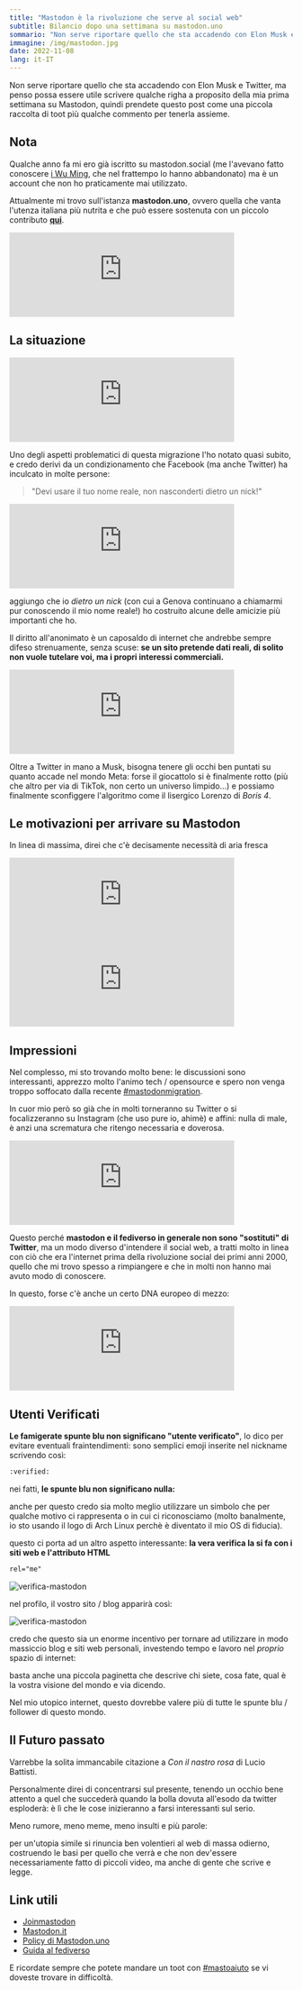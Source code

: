 ```yaml
---
title: "Mastodon è la rivoluzione che serve al social web"
subtitle: Bilancio dopo una settimana su mastodon.uno
sommario: "Non serve riportare quello che sta accadendo con Elon Musk e Twitter, ma penso possa essere utile scrivere qualche righa a proposito della mia prima settimana su Mastodon..."
immagine: /img/mastodon.jpg
date: 2022-11-08
lang: it-IT
---
```


Non serve riportare quello che sta accadendo con Elon Musk e Twitter, ma penso possa essere utile scrivere qualche righa a proposito della mia prima settimana su Mastodon, quindi prendete questo post come una piccola raccolta di toot più qualche commento per tenerla assieme. 

## Nota

Qualche anno fa mi ero già iscritto su mastodon.social (me l'avevano fatto conoscere [i Wu Ming](https://www.wumingfoundation.com/giap/tag/mastodon/), che nel frattempo lo hanno abbandonato) ma è un account che non ho praticamente mai utilizzato. 

Attualmente mi trovo sull'istanza **mastodon.uno**, ovvero quella che vanta l'utenza italiana più nutrita e che può essere sostenuta con un piccolo contributo [**qui**](https://liberapay.com/mastodonitalia/).

<iframe src="https://mastodon.uno/@mastodon/109008497940189984/embed" class="mastodon-embed" style="max-width: 100%; border: 0" width="400" allowfullscreen="allowfullscreen"></iframe><script src="https://mastodon.uno/embed.js" async="async"></script>

## La situazione

<iframe src="https://mastodon.uno/@xabacadabra/109278794391509932/embed" class="mastodon-embed" style="max-width: 100%; border: 0" width="400" allowfullscreen="allowfullscreen"></iframe><script src="https://mastodon.uno/embed.js" async="async"></script>

Uno degli aspetti problematici di questa migrazione l'ho notato quasi subito, e credo derivi da un condizionamento che Facebook (ma anche Twitter) ha inculcato in molte persone: 

> "Devi usare il tuo nome reale, non nasconderti dietro un nick!"

<iframe src="https://mastodon.uno/@xabacadabra/109297534938921342/embed" class="mastodon-embed" style="max-width: 100%; border: 0" width="400" allowfullscreen="allowfullscreen"></iframe><script src="https://mastodon.uno/embed.js" async="async"></script>

aggiungo che io _dietro un nick_ (con cui a Genova continuano a chiamarmi pur conoscendo il mio nome reale!) ho costruito alcune delle amicizie più importanti che ho.

Il diritto all'anonimato è un caposaldo di internet che andrebbe sempre difeso strenuamente, senza scuse: **se un sito pretende dati reali, di solito non vuole tutelare voi, ma i propri interessi commerciali.**

<iframe src="https://mastodon.uno/@xabacadabra/109299168096126641/embed" class="mastodon-embed" style="max-width: 100%; border: 0" width="400" allowfullscreen="allowfullscreen"></iframe><script src="https://mastodon.uno/embed.js" async="async"></script>

Oltre a Twitter in mano a Musk, bisogna tenere gli occhi ben puntati su quanto accade nel mondo Meta: forse il giocattolo si è finalmente rotto (più che altro per via di TikTok, non certo un universo limpido...) e possiamo finalmente sconfiggere l'algoritmo come il lisergico Lorenzo di _Boris 4_.

## Le motivazioni per arrivare su Mastodon

In linea di massima, direi che c'è decisamente necessità di aria fresca

<iframe src="https://mastodon.uno/@FraZan999/109286155331556099/embed" class="mastodon-embed" style="max-width: 100%; border: 0" width="400" allowfullscreen="allowfullscreen"></iframe><script src="https://mastodon.uno/embed.js" async="async"></script>

<iframe src="https://mastodon.uno/@piccia/109299167898523995/embed" class="mastodon-embed" style="max-width: 100%; border: 0" width="400" allowfullscreen="allowfullscreen"></iframe><script src="https://mastodon.uno/embed.js" async="async"></script>

## Impressioni

Nel complesso, mi sto trovando molto bene: le discussioni sono interessanti, apprezzo molto l'animo tech / opensource e spero non venga troppo soffocato dalla recente [#mastodonmigration](https://mastodon.uno/web/tags/mastodonmigration).

In cuor mio però so già che in molti torneranno su Twitter o si focalizzeranno su Instagram (che uso pure io, ahimè) e affini: nulla di male, è anzi una scrematura che ritengo necessaria e doverosa.

<iframe src="https://fosstodon.org/@amoroso/109297055200582326/embed" class="mastodon-embed" style="max-width: 100%; border: 0" width="400" allowfullscreen="allowfullscreen"></iframe>

Questo perché **mastodon e il fediverso in generale non sono "sostituti" di Twitter**, ma un modo diverso d'intendere il social web, a tratti molto in linea con ciò che era l'internet prima della rivoluzione social dei primi anni 2000, quello che mi trovo spesso a rimpiangere e che in molti non hanno mai avuto modo di conoscere. 

In questo, forse c'è anche un certo DNA europeo di mezzo:

<iframe src="https://mastodon.uno/@xabacadabra/109302618031710218/embed" class="mastodon-embed" style="max-width: 100%; border: 0" width="400" allowfullscreen="allowfullscreen"></iframe><script src="https://mastodon.uno/embed.js" async="async"></script>

## Utenti Verificati

**Le famigerate spunte blu non significano "utente verificato"**, lo dico per evitare eventuali fraintendimenti: sono semplici emoji inserite nel nickname scrivendo così: 

```html
:verified:
```

nei fatti, **le spunte blu non significano nulla:**

anche per questo credo sia molto meglio utilizzare un simbolo che per qualche motivo ci rappresenta o in cui ci riconosciamo (molto banalmente, io sto usando il logo di Arch Linux perchè è diventato il mio OS di fiducia).

questo ci porta ad un altro aspetto interessante: **la vera verifica la si fa con i siti web e l'attributo HTML** 

```html 
rel="me"
```

![verifica-mastodon](/img/mastodon_verifica.jpg)

nel profilo, il vostro sito / blog apparirà così:

![verifica-mastodon](/img/mastodon_verifica2.jpg)

credo che questo sia un enorme incentivo per tornare ad utilizzare in modo massiccio blog e siti web personali, investendo tempo e lavoro nel _proprio_ spazio di internet: 

basta anche una piccola paginetta che descrive chi siete, cosa fate, qual è la vostra visione del mondo e via dicendo. 

Nel mio utopico internet, questo dovrebbe valere più di tutte le spunte blu / follower di questo mondo.

## Il Futuro passato

Varrebbe la solita immancabile citazione a _Con il nastro rosa_ di Lucio Battisti.

Personalmente direi di concentrarsi sul presente, tenendo un occhio bene attento a quel che succederà quando la bolla dovuta all'esodo da twitter esploderà: è lì che le cose inizieranno a farsi interessanti sul serio.

Meno rumore, meno meme, meno insulti e più parole: 

per un'utopia simile si rinuncia ben volentieri al web di massa odierno, costruendo le basi per quello che verrà e che non dev'essere necessariamente fatto di piccoli video, ma anche di gente che scrive e legge.

## Link utili

- [Joinmastodon](https://joinmastodon.org/it)
- [Mastodon.it](https://mastodon.it/)
- [Policy di Mastodon.uno](https://noblogo.org/mastodon/chi-siamo)
- [Guida al fediverso](https://noblogo.org/devol/fediverso)

E ricordate sempre che potete mandare un toot con [#mastoaiuto](https://mastodon.uno/web/tags/mastoaiuto) se vi doveste trovare in difficoltà.